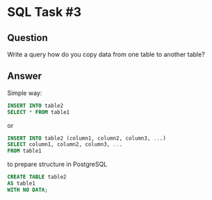 # SQL Task #3

## Question

Write a query how do you copy data from one table to another table?

## Answer

Simple way:

```sql
INSERT INTO table2
SELECT * FROM table1
```

or

```sql
INSERT INTO table2 (column1, column2, column3, ...)
SELECT column1, column2, column3, ...
FROM table1
```

to prepare structure in PostgreSQL

```sql
CREATE TABLE table2
AS table1
WITH NO DATA;
```
